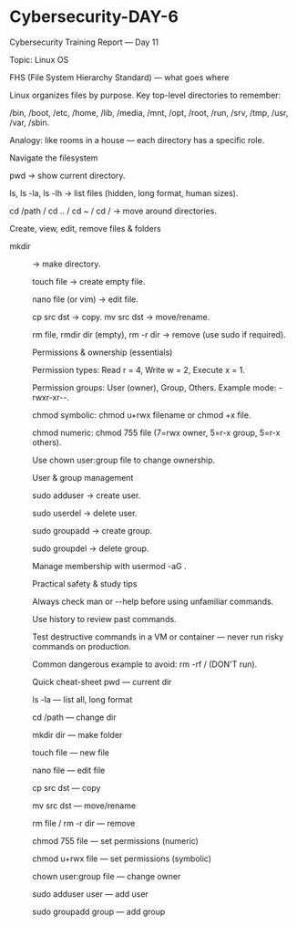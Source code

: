 # Cybersecurity-DAY-6
Cybersecurity Training Report — Day 11

Topic: Linux OS
 
FHS (File System Hierarchy Standard) — what goes where

Linux organizes files by purpose. Key top-level directories to remember:

/bin, /boot, /etc, /home, /lib, /media, /mnt, /opt, /root, /run, /srv, /tmp, /usr, /var, /sbin.

Analogy: like rooms in a house — each directory has a specific role.

Navigate the filesystem

pwd → show current directory.

ls, ls -la, ls -lh → list files (hidden, long format, human sizes).

cd /path / cd .. / cd ~ / cd / → move around directories.

Create, view, edit, remove files & folders

mkdir <dir> → make directory.

touch file → create empty file.

nano file (or vim) → edit file.

cp src dst → copy. mv src dst → move/rename.

rm file, rmdir dir (empty), rm -r dir → remove (use sudo if required).

Permissions & ownership (essentials)

Permission types: Read r = 4, Write w = 2, Execute x = 1.

Permission groups: User (owner), Group, Others. Example mode: -rwxr-xr--.

chmod symbolic: chmod u+rwx filename or chmod +x file.

chmod numeric: chmod 755 file (7=rwx owner, 5=r-x group, 5=r-x others).

Use chown user:group file to change ownership.

User & group management

sudo adduser <username> → create user.

sudo userdel <username> → delete user.

sudo groupadd <groupname> → create group.

sudo groupdel <groupname> → delete group.

Manage membership with usermod -aG <group> <user>.

Practical safety & study tips

Always check man <command> or --help before using unfamiliar commands.

Use history to review past commands.

Test destructive commands in a VM or container — never run risky commands on production.

Common dangerous example to avoid: rm -rf / (DON'T run).

Quick cheat-sheet 
pwd — current dir

ls -la — list all, long format

cd /path — change dir

mkdir dir — make folder

touch file — new file

nano file — edit file

cp src dst — copy

mv src dst — move/rename

rm file / rm -r dir — remove

chmod 755 file — set permissions (numeric)

chmod u+rwx file — set permissions (symbolic)

chown user:group file — change owner

sudo adduser user — add user

sudo groupadd group — add group

